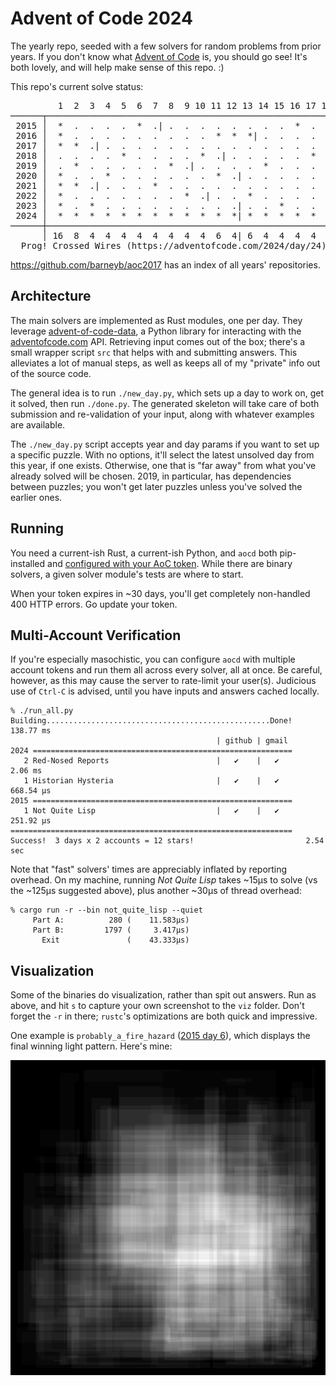 # Advent of Code 2024

The yearly repo, seeded with a few solvers for random problems from prior years.
If you don't know what [Advent of Code](https://adventofcode.com) is, you should
go see! It's both lovely, and will help make sense of this repo. :)

This repo's current solve status:

<pre id="current-status">
         1  2  3  4  5  6  7  8  9 10 11 12 13 14 15 16 17 18 19 20 21 22 23 24 25 │   #
──────┬────────────────────────────────────────────────────────────────────────────┼─────
 2015 │  *  .  .  .  .  *  .| .  .  .  .  .  .  .  .  *  .  .  .  .  .  .  .  .  . │   6
 2016 │  *  .  .  .  .  .  .  .  .  .  *  *  *| .  .  .  .  .  *  .  .  .  .  .  . │  10
 2017 │  *  *  .| .  .  .  .  .  .  .  .  .  .  .  .  .  .  .  .  .  .  .  *  .  . │   6
 2018 │  .  .  .  .  *  .  .  .  .  *  .| .  .  .  .  .  *  .  .  .  .  .  .  .  . │   6
 2019 │  .  *  .  .  .  .  .  *  .| .  .  .  .  *  .  .  .  .  .  .  .  .  .  .  . │   6
 2020 │  *  .  .  *  .  .  .  .  .  .  *  .| .  .  .  .  .  *  .  .  .  *  .  .  . │  10
 2021 │  *  *  .| .  .  .  *  .  .  .  .  .  .  .  .  .  .  .  .  .  .  .  .  .  . │   6
 2022 │  *  .  .  .  .  .  .  .  *  .| .  .  *  .  .  .  .  .  .  *  .  .  .  .  . │   8
 2023 │  *  .  *  .  .  .  .  .  .  .  .  .| .  .  *  .  .  .  .  .  .  .  *  .  . │   8
 2024 │  *  *  *  *  *  *  *  *  *  *  *  *| *  *  *  *  *  *  *  *  *  *  *  ?  * │  48
──────┼────────────────────────────────────────────────────────────────────────────┼─────
      │ 16  8  4  4  4  4  4  4  4  4  6  4| 6  4  4  4  4  4  4  4  2  4  6  .  2 │ 114
  Prog! Crossed Wires (https://adventofcode.com/2024/day/24)
</pre>

https://github.com/barneyb/aoc2017 has an index of all years' repositories.

## Architecture

The main solvers are implemented as Rust modules, one per day. They leverage
[advent-of-code-data](https://github.com/wimglenn/advent-of-code-data), a Python
library for interacting with the [adventofcode.com](https://adventofcode.com)
API. Retrieving input comes out of the box; there's a small wrapper script `src`
that helps with and submitting answers. This alleviates a lot of manual steps,
as well as keeps all of my "private" info out of the source code.

The general idea is to run `./new_day.py`, which sets up a day to work on, get
it solved, then run `./done.py`. The generated skeleton will take care of both
submission and re-validation of your input, along with whatever examples are
available.

The `./new_day.py` script accepts year and day params if you want to set up a
specific puzzle. With no options, it'll select the latest unsolved day from this
year, if one exists. Otherwise, one that is "far away" from what you've already
solved will be chosen. 2019, in particular, has dependencies between puzzles;
you won't get later puzzles unless you've solved the earlier ones.

## Running

You need a current-ish Rust, a current-ish Python, and `aocd` both pip-installed
and [configured with your AoC token](https://github.com/wimglenn/advent-of-code-data#quickstart).
While there are binary solvers, a given solver module's tests are where to start.

When your token expires in ~30 days, you'll get completely non-handled 400 HTTP
errors. Go update your token.

## Multi-Account Verification

If you're especially masochistic, you can configure `aocd` with multiple account
tokens and run them all across every solver, all at once. Be careful, however,
as this may cause the server to rate-limit your user(s). Judicious use of
`Ctrl-C` is advised, until you have inputs and answers cached locally.

```
% ./run_all.py
Building..................................................Done!  138.77 ms
                                              | github | gmail
2024 ==========================================================
   2 Red-Nosed Reports                        |   ✔    |   ✔       2.06 ms
   1 Historian Hysteria                       |   ✔    |   ✔     668.54 µs
2015 ==========================================================
   1 Not Quite Lisp                           |   ✔    |   ✔     251.92 µs
===============================================================
Success!  3 days x 2 accounts = 12 stars!                         2.54 sec
```

Note that "fast" solvers' times are appreciably inflated by reporting overhead.
On my machine, running _Not Quite Lisp_ takes ~15µs to solve (vs the ~125µs
suggested above), plus another ~30µs of thread overhead:

```
% cargo run -r --bin not_quite_lisp --quiet
     Part A:          280 (    11.583µs)
     Part B:         1797 (     3.417µs)
       Exit               (    43.333µs)
```

## Visualization

Some of the binaries do visualization, rather than spit out answers. Run as
above, and hit `s` to capture your own screenshot to the `viz` folder. Don't
forget the `-r` in there; `rustc`'s optimizations are both quick and impressive.

One example is `probably_a_fire_hazard` ([2015 day 6](https://adventofcode.com/2015/day/6)),
which displays the final winning light pattern. Here's mine:

![Probably a Fire Hazard](viz/probably_a_fire_hazard.png)
